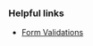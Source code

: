### Helpful links

- [Form Validations](https://angular-templates.io/tutorials/about/angular-forms-and-validations)
